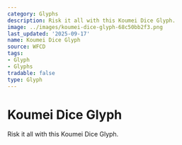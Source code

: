 ```yaml
---
category: Glyphs
description: Risk it all with this Koumei Dice Glyph.
image: ../images/koumei-dice-glyph-68c50bb2f3.png
last_updated: '2025-09-17'
name: Koumei Dice Glyph
source: WFCD
tags:
- Glyph
- Glyphs
tradable: false
type: Glyph
---
```


# Koumei Dice Glyph

Risk it all with this Koumei Dice Glyph.

